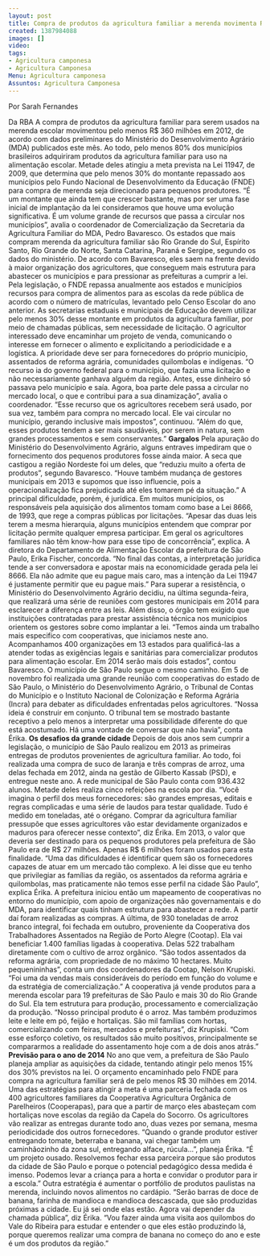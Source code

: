 ```yaml
---
layout: post
title: Compra de produtos da agricultura familiar a merenda movimenta R$ 360 mi
created: 1387984088
images: []
video: 
tags:
- Agricultura camponesa
- Agricultura Camponesa
Menu: Agricultura camponesa
Assuntos: Agricultura Camponesa
---
```



Por Sarah Fernandes

Da RBA
A compra de produtos da agricultura familiar para serem usados na merenda escolar movimentou pelo menos R$ 360 milhões em 2012, de acordo com dados preliminares do Ministério do Desenvolvimento Agrário (MDA) publicados este mês.
Ao todo, pelo menos 80% dos municípios brasileiros adquiriram produtos da agricultura familiar para uso na alimentação escolar. Metade deles atingiu a meta prevista na Lei 11947, de 2009, que determina que pelo menos 30% do montante repassado aos municípios pelo Fundo Nacional de Desenvolvimento da Educação (FNDE) para compra de merenda seja direcionado para pequenos produtores.
“É um montante que ainda tem que crescer bastante, mas por ser uma fase inicial de implantação da lei consideramos que houve uma evolução significativa. É um volume grande de recursos que passa a circular nos municípios”, avalia o coordenador de Comercialização da Secretaria da Agricultura Familiar do MDA, Pedro Bavaresco.
Os estados que mais compram merenda da agricultura familiar são Rio Grande do Sul, Espírito Santo, Rio Grande do Norte, Santa Catarina, Paraná e Sergipe, segundo os dados do ministério. De acordo com Bavaresco, eles saem na frente devido à maior organização dos agricultores, que conseguem mais estrutura para abastecer os municípios e para pressionar as prefeituras a cumprir a lei.
Pela legislação, o FNDE repassa anualmente aos estados e municípios recursos para compra de alimentos para as escolas da rede pública de acordo com o número de matrículas, levantado pelo Censo Escolar do ano anterior. As secretarias estaduais e municipais de Educação devem utilizar pelo menos 30% desse montante em produtos da agricultura familiar, por meio de chamadas públicas, sem necessidade de licitação.
O agricultor interessado deve encaminhar um projeto de venda, comunicando o interesse em fornecer o alimento e explicitando a periodicidade e a logística. A prioridade deve ser para fornecedores do próprio município, assentados de reforma agrária, comunidades quilombolas e indígenas.
“O recurso ia do governo federal para o município, que fazia uma licitação e não necessariamente ganhava alguém da região. Antes, esse dinheiro só passava pelo município e saía. Agora, boa parte dele passa a circular no mercado local, o que e contribui para a sua dinamização”, avalia o coordenador.
“Esse recurso que os agricultores recebem será usado, por sua vez, também para compra no mercado local. Ele vai circular no município, gerando inclusive mais impostos”, continuou. “Além do que, esses produtos tendem a ser mais saudáveis, por serem in natura, sem grandes processamentos e sem conservantes.”
**Gargalos**
Pela apuração do Ministério do Desenvolvimento Agrário, alguns entraves impediram que o fornecimento dos pequenos produtores fosse ainda maior. A seca que castigou a região Nordeste foi um deles, que “reduziu muito a oferta de produtos”, segundo Bavaresco. “Houve também mudança de gestores municipais em 2013 e supomos que isso influencie, pois a operacionalização fica prejudicada até eles tomarem pé da situação.”
A principal dificuldade, porém, é jurídica. Em muitos municípios, os responsáveis pela aquisição dos alimentos tomam como base a Lei 8666, de 1993, que rege a compras públicas por licitações. “Apesar das duas leis terem a mesma hierarquia, alguns municípios entendem que comprar por licitação permite qualquer empresa participar. Em geral os agricultores familiares não têm know-how para esse tipo de concorrência”, explica.
A diretora do Departamento de Alimentação Escolar da prefeitura de São Paulo, Erika Fischer, concorda. “No final das contas, a interpretação jurídica tende a ser conversadora e apostar mais na economicidade gerada pela lei 8666. Ela não admite que eu pague mais caro, mas a intenção da Lei 11947 é justamente permitir que eu pague mais.”
Para superar a resistência, o Ministério do Desenvolvimento Agrário decidiu, na última segunda-feira, que realizará uma série de reuniões com gestores municipais em 2014 para esclarecer a diferença entre as leis. Além disso, o órgão tem exigido que instituições contratadas para prestar assistência técnica nos municípios orientem os gestores sobre como implantar a lei.
“Temos ainda um trabalho mais especifico com cooperativas, que iniciamos neste ano. Acompanhamos 400 organizações em 13 estados para qualificá-las a atender todas as exigências legais e sanitárias para comercializar produtos para alimentação escolar. Em 2014 serão mais dois estados”, contou Bavaresco.
O município de São Paulo segue o mesmo caminho. Em 5 de novembro foi realizada uma grande reunião com cooperativas do estado de São Paulo, o Ministério do Desenvolvimento Agrário, o Tribunal de Contas do Município e o Instituto Nacional de Colonização e Reforma Agrária (Incra) para debater as dificuldades enfrentadas pelos agricultores.
“Nossa ideia é construir em conjunto. O tribunal tem se mostrado bastante receptivo a pelo menos a interpretar uma possibilidade diferente do que está acostumado. Há uma vontade de conversar que não havia”, conta Érika.
**Os desafios da grande cidade**
Depois de dois anos sem cumprir a legislação, o município de São Paulo realizou em 2013 as primeiras entregas de produtos provenientes de agricultura familiar. Ao todo, foi realizada uma compra de suco de laranja e três compras de arroz, uma delas fechada em 2012, ainda na gestão de Gilberto Kassab (PSD), e entregue neste ano.
A rede municipal de São Paulo conta com 936.432 alunos. Metade deles realiza cinco refeições na escola por dia. “Você imagina o perfil dos meus fornecedores: são grandes empresas, editais e regras complicadas e uma série de laudos para testar qualidade. Tudo é medido em toneladas, até o orégano. Comprar da agricultura familiar pressupõe que esses agricultores vão estar devidamente organizados e maduros para oferecer nesse contexto”, diz Érika.
Em 2013, o valor que deveria ser destinado para os pequenos produtores pela prefeitura de São Paulo era de R$ 27 milhões. Apenas R$ 6 milhões foram usados para esta finalidade. “Uma das dificuldades é identificar quem são os fornecedores capazes de atuar em um mercado tão complexo. A lei disse que eu tenho que privilegiar as famílias da região, os assentados da reforma agrária e quilombolas, mas praticamente não temos esse perfil na cidade São Paulo”, explica Érika.
A prefeitura iniciou então um mapeamento de cooperativas no entorno do município, com apoio de organizações não governamentais e do MDA, para identificar quais tinham estrutura para abastecer a rede. A partir daí foram realizadas as compras. A última, de 930 toneladas de arroz branco integral, foi fechada em outubro, proveniente da Cooperativa dos Trabalhadores Assentados na Região de Porto Alegre (Cootap).
Ela vai beneficiar 1.400 famílias ligadas à cooperativa. Delas 522 trabalham diretamente com o cultivo de arroz orgânico. “São todos assentados da reforma agrária, com propriedade de no máximo 10 hectares. Muito pequenininhas”, conta um dos coordenadores da Cootap, Nelson Krupiski. “Foi uma da vendas mais consideráveis do período em função do volume e da estratégia de comercialização.”
A cooperativa já vende produtos para a merenda escolar para 19 prefeituras de São Paulo e mais 30 do Rio Grande do Sul. Ela tem estrutura para produção, processamento e comercialização da produção.
“Nosso principal produto é o arroz. Mas também produzimos leite e leite em pó, feijão e hortaliças. São mil famílias com hortas, comercializando com feiras, mercados e prefeituras”, diz Krupiski. “Com esse esforço coletivo, os resultados são muito positivos, principalmente se compararmos a realidade do assentamento hoje com a de dois anos atrás.”
**Previsão para o ano de 2014**
No ano que vem, a prefeitura de São Paulo planeja ampliar as aquisições da cidade, tentando atingir pelo menos 15% dos 30% previstos na lei. O orçamento encaminhado pelo FNDE para compra na agricultura familiar será de pelo menos R$ 30 milhões em 2014.
Uma das estratégias para atingir a meta é uma parceria fechada com os 400 agricultores familiares da Cooperativa Agricultura Orgânica de Parelheiros (Cooperapas), para que a partir de março eles abasteçam com hortaliças nove escolas da região da Capela do Socorro.
Os agricultores vão realizar as entregas durante todo ano, duas vezes por semana, mesma periodicidade dos outros fornecedores. “Quando o grande produtor estiver entregando tomate, beterraba e banana, vai chegar também um caminhãozinho da zona sul, entregando alface, rúcula...”, planeja Érika. “É um projeto ousado. Resolvemos fechar essa parceira porque são produtos da cidade de São Paulo e porque o potencial pedagógico dessa medida é imenso. Podemos levar a criança para a horta e convidar o produtor para ir a escola.”
Outra estratégia é aumentar o portfólio de produtos paulistas na merenda, incluindo novos alimentos no cardápio. “Serão barras de doce de banana, farinha de mandioca e mandioca descascada, que são produzidas próximas a cidade. Eu já sei onde elas estão. Agora vai depender da chamada pública”, diz Érika. “Vou fazer ainda uma visita aos quilombos do Vale do Ribeira para estudar e entender o que eles estão produzindo lá, porque queremos realizar uma compra de banana no começo do ano e este é um dos produtos da região.”
 
 

